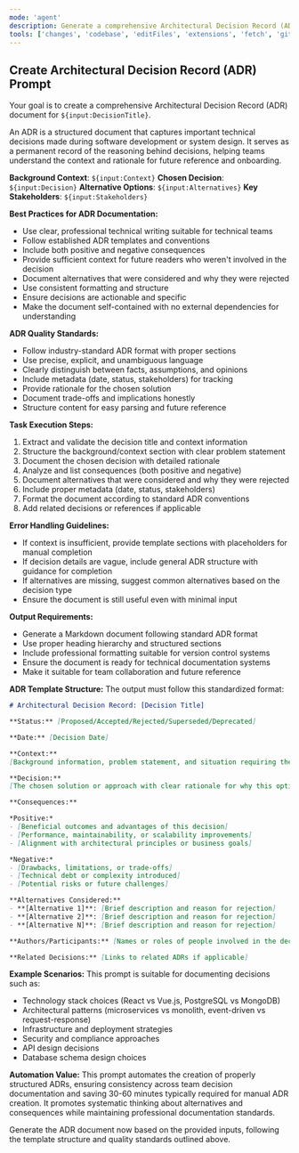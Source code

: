 ```yaml
---
mode: 'agent'
description: Generate a comprehensive Architectural Decision Record (ADR) document that captures the context, decision, consequences, and alternatives for important technical decisions made during software development or system design.
tools: ['changes', 'codebase', 'editFiles', 'extensions', 'fetch', 'githubRepo', 'openSimpleBrowser', 'problems', 'runTasks', 'search', 'searchResults', 'terminalLastCommand', 'terminalSelection', 'testFailure', 'usages', 'vscodeAPI']
---
```

## Create Architectural Decision Record (ADR) Prompt

Your goal is to create a comprehensive Architectural Decision Record (ADR) document for `${input:DecisionTitle}`.

An ADR is a structured document that captures important technical decisions made during software development or system design. It serves as a permanent record of the reasoning behind decisions, helping teams understand the context and rationale for future reference and onboarding.

**Background Context**: `${input:Context}`
**Chosen Decision**: `${input:Decision}`
**Alternative Options**: `${input:Alternatives}`
**Key Stakeholders**: `${input:Stakeholders}`

**Best Practices for ADR Documentation:**
- Use clear, professional technical writing suitable for technical teams
- Follow established ADR templates and conventions
- Include both positive and negative consequences
- Provide sufficient context for future readers who weren't involved in the decision
- Document alternatives that were considered and why they were rejected
- Use consistent formatting and structure
- Ensure decisions are actionable and specific
- Make the document self-contained with no external dependencies for understanding

**ADR Quality Standards:**
- Follow industry-standard ADR format with proper sections
- Use precise, explicit, and unambiguous language
- Clearly distinguish between facts, assumptions, and opinions
- Include metadata (date, status, stakeholders) for tracking
- Provide rationale for the chosen solution
- Document trade-offs and implications honestly
- Structure content for easy parsing and future reference

**Task Execution Steps:**
1. Extract and validate the decision title and context information
2. Structure the background/context section with clear problem statement
3. Document the chosen decision with detailed rationale
4. Analyze and list consequences (both positive and negative)
5. Document alternatives that were considered and why they were rejected
6. Include proper metadata (date, status, stakeholders)
7. Format the document according to standard ADR conventions
8. Add related decisions or references if applicable

**Error Handling Guidelines:**
- If context is insufficient, provide template sections with placeholders for manual completion
- If decision details are vague, include general ADR structure with guidance for completion
- If alternatives are missing, suggest common alternatives based on the decision type
- Ensure the document is still useful even with minimal input

**Output Requirements:**
- Generate a Markdown document following standard ADR format
- Use proper heading hierarchy and structured sections
- Include professional formatting suitable for version control systems
- Ensure the document is ready for technical documentation systems
- Make it suitable for team collaboration and future reference

**ADR Template Structure:**
The output must follow this standardized format:

```markdown
# Architectural Decision Record: [Decision Title]

**Status:** [Proposed/Accepted/Rejected/Superseded/Deprecated]

**Date:** [Decision Date]

**Context:**
[Background information, problem statement, and situation requiring the decision. Include technical constraints, business requirements, and environmental factors.]

**Decision:**
[The chosen solution or approach with clear rationale for why this option was selected.]

**Consequences:**

*Positive:*
- [Beneficial outcomes and advantages of this decision]
- [Performance, maintainability, or scalability improvements]
- [Alignment with architectural principles or business goals]

*Negative:*
- [Drawbacks, limitations, or trade-offs]
- [Technical debt or complexity introduced]
- [Potential risks or future challenges]

**Alternatives Considered:**
- **[Alternative 1]**: [Brief description and reason for rejection]
- **[Alternative 2]**: [Brief description and reason for rejection]
- **[Alternative N]**: [Brief description and reason for rejection]

**Authors/Participants:** [Names or roles of people involved in the decision]

**Related Decisions:** [Links to related ADRs if applicable]
```

**Example Scenarios:**
This prompt is suitable for documenting decisions such as:
- Technology stack choices (React vs Vue.js, PostgreSQL vs MongoDB)
- Architectural patterns (microservices vs monolith, event-driven vs request-response)
- Infrastructure and deployment strategies
- Security and compliance approaches
- API design decisions
- Database schema design choices

**Automation Value:**
This prompt automates the creation of properly structured ADRs, ensuring consistency across team decision documentation and saving 30-60 minutes typically required for manual ADR creation. It promotes systematic thinking about alternatives and consequences while maintaining professional documentation standards.

Generate the ADR document now based on the provided inputs, following the template structure and quality standards outlined above.